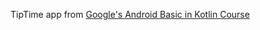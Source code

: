 TipTime app from [Google's Android Basic in Kotlin Course](https://developer.android.com/courses/pathways/android-basics-kotlin-unit-2-pathway-2)
